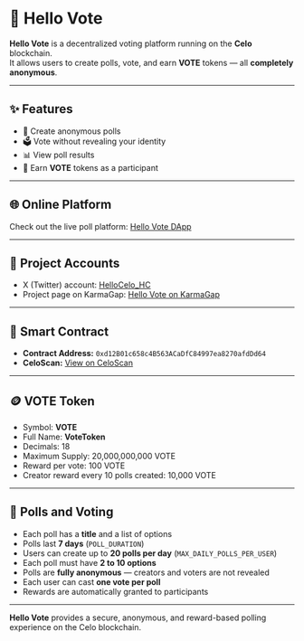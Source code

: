 # 🚀 Hello Vote

**Hello Vote** is a decentralized voting platform running on the **Celo** blockchain.  
It allows users to create polls, vote, and earn **VOTE** tokens — all **completely anonymous**.

---

## ✨ Features

- 📝 Create anonymous polls  
- 🗳️ Vote without revealing your identity  
- 📊 View poll results  
- 🎁 Earn **VOTE** tokens as a participant  

---

## 🌐 Online Platform

Check out the live poll platform: [Hello Vote DApp](https://hello-vote.vercel.app/)

---

## 🔗 Project Accounts

- X (Twitter) account: [HelloCelo_HC](https://x.com/HelloCelo_HC)  
- Project page on KarmaGap: [Hello Vote on KarmaGap](https://gap.karmahq.xyz/project/hello-vote)  

---

## 🔗 Smart Contract

- **Contract Address:** `0xd12B01c658c4B563ACaDfC84997ea8270afdDd64`  
- **CeloScan:** [View on CeloScan](https://celoscan.io/address/0xd12b01c658c4b563acadfc84997ea8270afddd64#code)

---

## 🪙 VOTE Token

- Symbol: **VOTE**  
- Full Name: **VoteToken**  
- Decimals: 18  
- Maximum Supply: 20,000,000,000 VOTE  
- Reward per vote: 100 VOTE  
- Creator reward every 10 polls created: 10,000 VOTE  

---

## 📝 Polls and Voting

- Each poll has a **title** and a list of options  
- Polls last **7 days** (`POLL_DURATION`)  
- Users can create up to **20 polls per day** (`MAX_DAILY_POLLS_PER_USER`)  
- Each poll must have **2 to 10 options**  
- Polls are **fully anonymous** — creators and voters are not revealed  
- Each user can cast **one vote per poll**  
- Rewards are automatically granted to participants  

---

**Hello Vote** provides a secure, anonymous, and reward-based polling experience on the Celo blockchain.
